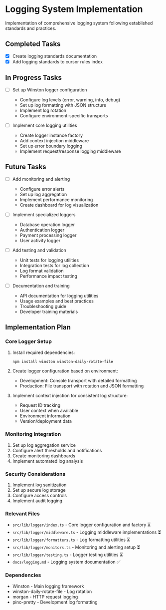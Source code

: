 # Logging System Implementation

Implementation of comprehensive logging system following established standards and practices.

## Completed Tasks

- [x] Create logging standards documentation
- [x] Add logging standards to cursor rules index

## In Progress Tasks

- [ ] Set up Winston logger configuration
  - Configure log levels (error, warning, info, debug)
  - Set up log formatting with JSON structure
  - Implement log rotation
  - Configure environment-specific transports

- [ ] Implement core logging utilities
  - Create logger instance factory
  - Add context injection middleware
  - Set up error boundary logging
  - Implement request/response logging middleware

## Future Tasks

- [ ] Add monitoring and alerting
  - Configure error alerts
  - Set up log aggregation
  - Implement performance monitoring
  - Create dashboard for log visualization

- [ ] Implement specialized loggers
  - Database operation logger
  - Authentication logger
  - Payment processing logger
  - User activity logger

- [ ] Add testing and validation
  - Unit tests for logging utilities
  - Integration tests for log collection
  - Log format validation
  - Performance impact testing

- [ ] Documentation and training
  - API documentation for logging utilities
  - Usage examples and best practices
  - Troubleshooting guide
  - Developer training materials

## Implementation Plan

### Core Logger Setup

1. Install required dependencies:
   ```bash
   npm install winston winston-daily-rotate-file
   ```

2. Create logger configuration based on environment:
   - Development: Console transport with detailed formatting
   - Production: File transport with rotation and JSON formatting

3. Implement context injection for consistent log structure:
   - Request ID tracking
   - User context when available
   - Environment information
   - Version/deployment data

### Monitoring Integration

1. Set up log aggregation service
2. Configure alert thresholds and notifications
3. Create monitoring dashboards
4. Implement automated log analysis

### Security Considerations

1. Implement log sanitization
2. Set up secure log storage
3. Configure access controls
4. Implement audit logging

### Relevant Files

- `src/lib/logger/index.ts` - Core logger configuration and factory ⏳
- `src/lib/logger/middleware.ts` - Logging middleware implementations ⏳
- `src/lib/logger/formatters.ts` - Log formatting utilities ⏳
- `src/lib/logger/monitors.ts` - Monitoring and alerting setup ⏳
- `src/lib/logger/testing.ts` - Logger testing utilities ⏳
- `docs/logging.md` - Logging system documentation ✅

### Dependencies

- Winston - Main logging framework
- winston-daily-rotate-file - Log rotation
- morgan - HTTP request logging
- pino-pretty - Development log formatting 
